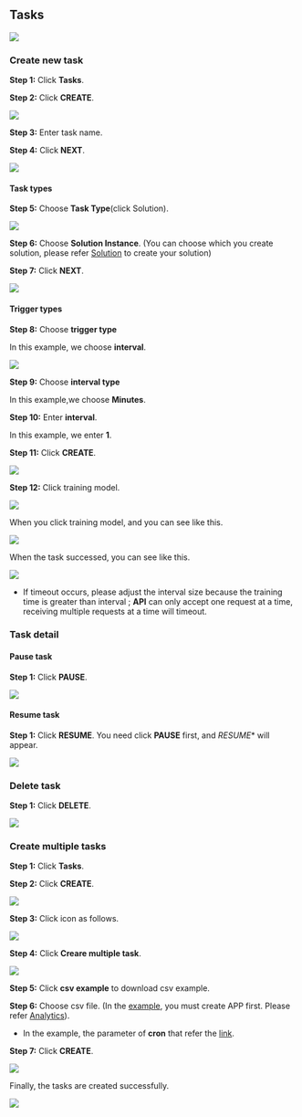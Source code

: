 ## Tasks

![](../_static/images/portal/tasks/default.png)

### Create new task

**Step 1:** Click **Tasks**.

**Step 2:** Click **CREATE**.

![](../_static/images/portal/tasks/task.png)

**Step 3:** Enter task name.

**Step 4:** Click **NEXT**.

![](../_static/images/portal/tasks/task_name.png)

#### Task types

**Step 5:** Choose **Task Type**(click Solution).

![](../_static/images/portal/tasks/task_type.png)

**Step 6:** Choose **Solution Instance**. (You can choose which you create solution, please refer [Solution](https://afs-docs.readthedocs.io/en/latest/portal/workspace.html) to create your solution)

**Step 7:** Click **NEXT**.

![](../_static/images/portal/tasks/task_solution.png)

#### Trigger types

**Step 8:** Choose **trigger type** 

In this example, we choose **interval**.

![](../_static/images/portal/tasks/task_trigger_1.png)

**Step 9:** Choose **interval type**

In this example,we choose **Minutes**.

**Step 10:** Enter **interval**.

In this example, we enter **1**.

**Step 11:** Click **CREATE**.

![](../_static/images/portal/tasks/task_trigger_2.png)



**Step 12:** Click training model.

![](../_static/images/portal/tasks/task_create_success.png)

When you click training model, and you can see like this.

![](../_static/images/portal/tasks/goto_task.png)

When the task successed, you can see like this.

![](../_static/images/portal/tasks/task_run_successful.png)

* If timeout occurs, please adjust the interval size because the training time is greater than interval ; **API** can only accept one request at a time, receiving multiple requests at a time will timeout.

### Task detail

#### Pause task
**Step 1:** Click **PAUSE**.

![](../_static/images/portal/tasks/task_pause.png)

#### Resume task

**Step 1:** Click **RESUME**. 
You need click **PAUSE** first, and *RESUME** will appear.

![](../_static/images/portal/tasks/task_resume.png)


### Delete task

**Step 1:** Click **DELETE**.

![](../_static/images/portal/tasks/task_delete.png)


### Create multiple tasks

**Step 1:** Click **Tasks**.

**Step 2:** Click **CREATE**.

![](../_static/images/portal/tasks/task.png)

**Step 3:** Click icon as follows.

![](../_static/images/portal/tasks/multitask_create_1.png)

**Step 4:** Click **Creare multiple task**.

![](../_static/images/portal/tasks/multitask_create_2.png)

**Step 5:** Click **csv example** to download csv example.

**Step 6:** Choose csv file. (In the [example](https://github.com/chenjr0719/AFS-docs/blob/master/docs/_static/images/portal/tasks/multiple_task_example.csv), you must create APP first. Please refer [Analytics](https://afs-docs.readthedocs.io/en/latest/portal/workspace.html#analytics)).

* In the example, the parameter of **cron** that refer the [link](http://www.adminschoice.com/crontab-quick-reference). 

**Step 7:** Click **CREATE**.

![](../_static/images/portal/tasks/multitask_create_3.png)

Finally, the tasks are created successfully.

![](../_static/images/portal/tasks/multitask_successful.png)









